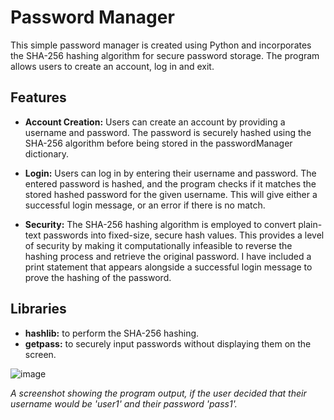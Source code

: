 # Password Manager
This simple password manager is created using Python and incorporates the SHA-256 hashing algorithm for secure password storage. The program allows users to create an account, log in and exit. 

## Features
* __Account Creation:__ Users can create an account by providing a username and password. The password is securely hashed using the SHA-256 algorithm before being stored in the passwordManager dictionary.

* __Login:__ Users can log in by entering their username and password. The entered password is hashed, and the program checks if it matches the stored hashed password for the given username. This will give either a successful login message, or an error if there is no match.

* __Security:__ The SHA-256 hashing algorithm is employed to convert plain-text passwords into fixed-size, secure hash values. This provides a level of security by making it computationally infeasible to reverse the hashing process and retrieve the original password. I have included a print statement that appears alongside a successful login message to prove the hashing of the password.

## Libraries
* __hashlib:__ to perform the SHA-256 hashing.
* __getpass:__ to securely input passwords without displaying them on the screen.

![image](https://github.com/kxvassiliou0/passwordmanager/assets/34982747/eadb133a-ee34-47af-a408-419efd4ba95a)

_A screenshot showing the program output, if the user decided that their username would be 'user1' and their password 'pass1'._
